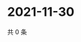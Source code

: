 # 2021-11-30

共 0 条

<!-- BEGIN WEIBO -->
<!-- 最后更新时间 Tue Nov 30 2021 05:00:45 GMT+0800 (China Standard Time) -->

<!-- END WEIBO -->
